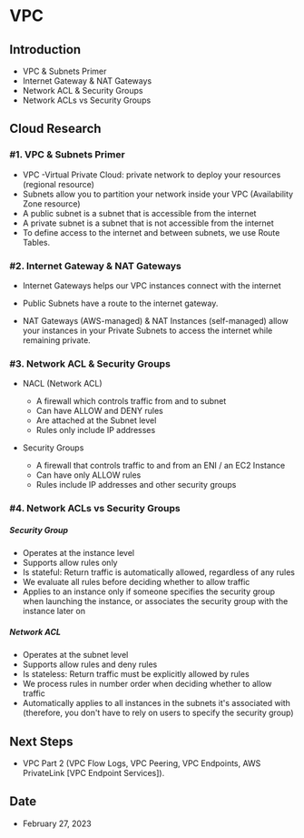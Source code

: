 
# VPC


## Introduction


- VPC & Subnets Primer
- Internet Gateway & NAT Gateways
- Network ACL & Security Groups
- Network ACLs vs Security Groups


## Cloud Research


### #1. VPC & Subnets Primer


- VPC -Virtual Private Cloud: private network to deploy your resources (regional resource)
- Subnets allow you to partition your network inside your VPC (Availability Zone resource)
- A public subnet is a subnet that is accessible from the internet
- A private subnet is a subnet that is not accessible from the internet
- To define access to the internet and between subnets, we use Route Tables.


### #2. Internet Gateway & NAT Gateways


- Internet Gateways helps our VPC instances connect with the internet
- Public Subnets have a route to the internet gateway.

- NAT Gateways (AWS-managed) & NAT Instances (self-managed) allow your instances in your Private Subnets to access the internet while remaining private.


### #3. Network ACL & Security Groups


- NACL (Network ACL)
    - A firewall which controls traffic from and to subnet
    - Can have ALLOW and DENY rules
    - Are attached at the Subnet level
    - Rules only include IP addresses

- Security Groups
    - A firewall that controls traffic to and from an ENI / an EC2 Instance
    - Can have only ALLOW rules
    - Rules include IP addresses and other security groups


### #4. Network ACLs vs Security Groups

##### Security Group

- Operates at the instance level
- Supports allow rules only
- Is stateful: Return traffic is automatically allowed, regardless of any rules 
- We evaluate all rules before deciding whether to allow traffic 
- Applies to an instance only if someone specifies the security group when launching the instance, or associates the security group with the instance later on


##### Network ACL

- Operates at the subnet level
- Supports allow rules and deny rules
- Is stateless: Return traffic must be explicitly allowed by rules
- We process rules in number order when deciding whether to allow traffic
- Automatically applies to all instances in the subnets it's associated with (therefore, you don't have to rely on users to specify the security group)


## Next Steps


- VPC Part 2 (VPC Flow Logs, VPC Peering, VPC Endpoints, AWS PrivateLink [VPC Endpoint Services]).


## Date


- February 27, 2023


